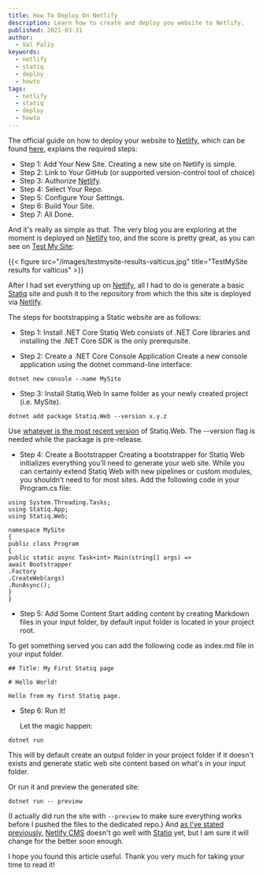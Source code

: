 ```yaml
---
title: How To Deploy On Netlify
description: Learn how to create and deploy you website to Netlify.
published: 2021-03-31
author:
  - Val Paliy
keywords:
  - netlify
  - statiq
  - deploy
  - howto
tags:
  - netlify
  - statiq
  - deploy
  - howto
---
```


The official guide on how to deploy your website to [Netlify](https://www.netlify.com/), which can be found [here](https://www.netlify.com/blog/2016/09/29/a-step-by-step-guide-deploying-on-netlify/), explains the required steps:

- Step 1: Add Your New Site. Creating a new site on Netlify is simple.
- Step 2: Link to Your GitHub (or supported version-control tool of choice)
- Step 3: Authorize [Netlify](https://www.netlify.com/).
- Step 4: Select Your Repo.
- Step 5: Configure Your Settings.
- Step 6: Build Your Site.
- Step 7: All Done.

And it's really as simple as that. The very blog you are exploring at the moment is deployed on [Netlify](https://www.netlify.com/) too, and the score is pretty great, as you can see on [Test My Site](https://testmysite.io/6064bce9a7065f5be16d3cdf/valticus.pro):

{{< figure src="/images/testmysite-results-valticus.jpg" title="TestMySite results for valticus" >}}

After I had set everything up on [Netlify](https://www.netlify.com/), all I had to do is generate a basic [Statiq](https://statiq.dev/web/) site and push it to the repository from which the this site is deployed via [Netlify](https://www.netlify.com/).

The steps for bootstrapping a Static website are as follows:

- Step 1: Install .NET Core
  Statiq Web consists of .NET Core libraries and installing the .NET Core SDK is the only prerequisite.

- Step 2: Create a .NET Core Console Application
  Create a new console application using the dotnet command-line interface:

`dotnet new console --name MySite`

- Step 3: Install Statiq.Web
  In same folder as your newly created project (i.e. MySite).

`dotnet add package Statiq.Web --version x.y.z`

Use [whatever is the most recent version](https://www.nuget.org/packages/Statiq.Web) of Statiq.Web. The --version flag is needed while the package is pre-release.

- Step 4: Create a Bootstrapper
  Creating a bootstrapper for Statiq Web initializes everything you’ll need to generate your web site. While you can certainly extend Statiq Web with new pipelines or custom modules, you shouldn’t need to for most sites. Add the following code in your Program.cs file:

```
using System.Threading.Tasks;
using Statiq.App;
using Statiq.Web;

namespace MySite
{
public class Program
{
public static async Task<int> Main(string[] args) =>
await Bootstrapper
.Factory
.CreateWeb(args)
.RunAsync();
}
}
```

- Step 5: Add Some Content
  Start adding content by creating Markdown files in your input folder, by default input folder is located in your project root.

To get something served you can add the following code as index.md file in your input folder.

```
## Title: My First Statiq page

# Hello World!

Hello from my first Statiq page.
```

- Step 6: Run it!

  Let the magic happen:

`dotnet run`

This will by default create an output folder in your project folder if it doesn't exists and generate static web site content based on what's in your input folder.

Or run it and preview the generated site:

`dotnet run -- preview`

(I actually did run the site with `--preview` to make sure everything works before I pushed the files to the dedicated repo.) And [as I've stated previously](https://valticus.pro/posts/why-i-dont-use-netlify-cms-yet), [Netlify CMS](https://www.netlifycms.org/) doesn't go well with [Statiq](https://statiq.dev/web/) yet, but I am sure it will change for the better soon enough.

I hope you found this article useful. Thank you very much for taking your time to read it!
